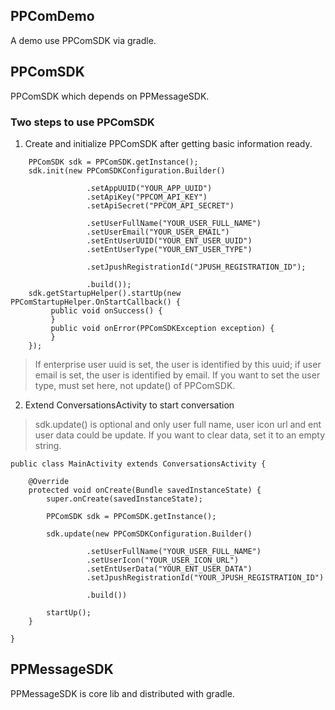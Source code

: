
## PPComDemo 

A demo use PPComSDK via gradle.


## PPComSDK

PPComSDK which depends on PPMessageSDK.

### Two steps to use PPComSDK

1. Create and initialize PPComSDK after getting basic information ready.


```
    PPComSDK sdk = PPComSDK.getInstance();
    sdk.init(new PPComSDKConfiguration.Builder()
    
                 .setAppUUID("YOUR_APP_UUID")
                 .setApiKey("PPCOM_API_KEY")
                 .setApiSecret("PPCOM_API_SECRET")
                 
                 .setUserFullName("YOUR_USER_FULL_NAME")
                 .setUserEmail("YOUR_USER_EMAIL")
                 .setEntUserUUID("YOUR_ENT_USER_UUID")
                 .setEntUserType("YOUR_ENT_USER_TYPE")

                 .setJpushRegistrationId("JPUSH_REGISTRATION_ID");

                 .build());
    sdk.getStartupHelper().startUp(new PPComStartupHelper.OnStartCallback() {
         public void onSuccess() {
         }
         public void onError(PPComSDKException exception) {
         }
    });
```

> If enterprise user uuid is set, the user is identified by this uuid;
if user email is set, the user is identified by email.
If you want to set the user type, must set here, not update() of PPComSDK.


2. Extend ConversationsActivity to start conversation

> sdk.update() is optional and only user full name, user icon url and ent user data could be update.
If you want to clear data, set it to an empty string.


```
public class MainActivity extends ConversationsActivity {

    @Override
    protected void onCreate(Bundle savedInstanceState) {
        super.onCreate(savedInstanceState);

        PPComSDK sdk = PPComSDK.getInstance();

        sdk.update(new PPComSDKConfiguration.Builder()
        
                 .setUserFullName("YOUR_USER_FULL_NAME")
                 .setUserIcon("YOUR_USER_ICON_URL")
                 .setEntUserData("YOUR_ENT_USER_DATA")
                 .setJpushRegistrationId("YOUR_JPUSH_REGISTRATION_ID")
                 
                 .build())

        startUp();
    }

}

```



## PPMessageSDK

PPMessageSDK is core lib and distributed with gradle.
